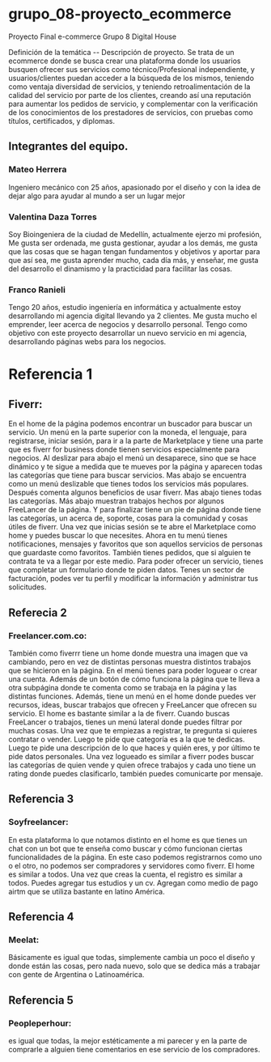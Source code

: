 # grupo_08-proyecto_ecommerce
Proyecto Final e-commerce Grupo 8 Digital House

Definición de la temática -- Descripción de proyecto.
Se trata de un ecommerce donde se busca crear una plataforma donde los usuarios busquen ofrecer sus servicios como técnico/Profesional independiente, y usuarios/clientes puedan acceder a la búsqueda de los mismos, teniendo como ventaja diversidad de servicios, y teniendo retroalimentación de la calidad del servicio por parte de los clientes, creando así una reputación para aumentar los pedidos de servicio, y complementar con la verificación de los conocimientos de los prestadores de servicios, con pruebas como títulos, certificados, y diplomas.

## Integrantes del equipo.

### Mateo Herrera
Ingeniero mecánico con 25 años, apasionado por el diseño y con la idea de dejar algo para ayudar al mundo a ser un lugar mejor

### Valentina Daza Torres
Soy Bioingeniera de la ciudad de Medellín, actualmente ejerzo mi profesión, Me gusta ser ordenada, me gusta gestionar, ayudar a los demás, me gusta que las cosas que se hagan tengan fundamentos y objetivos y aportar para que así sea, me gusta aprender mucho, cada día más, y enseñar, me gusta del desarrollo el dinamismo y la practicidad para facilitar las cosas.

### Franco Ranieli
Tengo 20 años, estudio ingeniería en informática y actualmente estoy desarrollando mi agencia digital llevando ya 2 clientes. Me gusta mucho el emprender, leer acerca de negocios y desarrollo personal. Tengo como objetivo con este proyecto desarrollar un nuevo servicio en mi agencia, desarrollando páginas webs para los negocios.

# Referencia 1
## Fiverr: 
En el home de la página podemos encontrar un buscador para buscar un servicio. Un menú en la parte superior con la moneda, el lenguaje, para registrarse, iniciar sesión, para ir a la parte de Marketplace y tiene una parte que es fiverr for business donde tienen servicios especialmente para negocios. Al deslizar para abajo el menú un desaparece, sino que se hace dinámico y te sigue a medida que te mueves por la página y aparecen todas las categorías que tiene para buscar servicios. Mas abajo se encuentra como un menú deslizable que tienes todos los servicios más populares. Después comenta algunos beneficios de usar fiverr. Mas abajo tienes todas las categorías. Más abajo muestran trabajos hechos por algunos FreeLancer de la página. Y para finalizar tiene un pie de página donde tiene las categorías, un acerca de, soporte, cosas para la comunidad y cosas útiles de fiverr.
Una vez que inicias sesión se te abre el Marketplace como home y puedes buscar lo que necesites. Ahora en tu menú tienes notificaciones, mensajes y favoritos que son aquellos servicios de personas que guardaste como favoritos. También tienes pedidos, que si alguien te contrata te va a llegar por este medio. Para poder ofrecer un servicio, tienes que completar un formulario donde te piden datos. Tenes un sector de facturación, podes ver tu perfil y modificar la información y administrar tus solicitudes. 

## Referecia 2
### Freelancer.com.co:
También como fiverrr tiene un home donde muestra una imagen que va cambiando, pero en vez de distintas personas muestra distintos trabajos que se hicieron en la página. En el menú tienes para poder loguear o crear una cuenta. Además de un botón de cómo funciona la página que te lleva a otra subpágina donde te comenta como se trabaja en la página y las distintas funciones. Además, tiene un menú en el home donde puedes ver recursos, ideas, buscar trabajos que ofrecen y FreeLancer que ofrecen su servicio. El home es bastante similar a la de fiverr. Cuando buscas FreeLancer o trabajos, tienes un menú lateral donde puedes filtrar por muchas cosas. Una vez que te empiezas a registrar, te pregunta si quieres contratar o vender. Luego te pide que categoría es a la que te dedicas. Luego te pide una descripción de lo que haces y quién eres, y por último te pide datos personales. Una vez logueado es similar a fiverr podes buscar las categorías de quien vende y quien ofrece trabajos y cada uno tiene un rating donde puedes clasificarlo, también puedes comunicarte por mensaje. 

## Referencia 3
### Soyfreelancer: 
En esta plataforma lo que notamos distinto en el home es que tienes un chat con un bot que te enseña como buscar y cómo funcionan ciertas funcionalidades de la página. En este caso podemos registrarnos como uno o el otro, no podemos ser compradores y servidores como fiverr. El home es similar a todos. Una vez que creas la cuenta, el registro es similar a todos. Puedes agregar tus estudios y un cv. Agregan como medio de pago airtm que se utiliza bastante en latino América. 

## Referencia 4
### Meelat: 
Básicamente es igual que todas, simplemente cambia un poco el diseño y donde están las cosas, pero nada nuevo, solo que se dedica más a trabajar con gente de Argentina o Latinoamérica.

## Referencia 5
### Peopleperhour: 
es igual que todas, la mejor estéticamente a mi parecer y en la parte de comprarle a alguien tiene comentarios en ese servicio de los compradores.  
